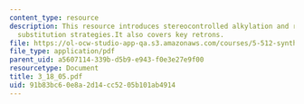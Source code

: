 ```yaml
---
content_type: resource
description: This resource introduces stereocontrolled alkylation and related electrophilic
  substitution strategies.It also covers key retrons.
file: https://ol-ocw-studio-app-qa.s3.amazonaws.com/courses/5-512-synthetic-organic-chemistry-ii-spring-2005/91b83bc60e8a2d14cc5205b101ab4914_3_18_05.pdf
file_type: application/pdf
parent_uid: a5607114-339b-d5b9-e943-f0e3e27e9f00
resourcetype: Document
title: 3_18_05.pdf
uid: 91b83bc6-0e8a-2d14-cc52-05b101ab4914
---
```


